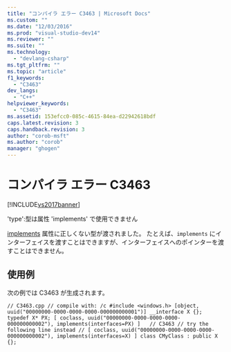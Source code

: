 ```yaml
---
title: "コンパイラ エラー C3463 | Microsoft Docs"
ms.custom: ""
ms.date: "12/03/2016"
ms.prod: "visual-studio-dev14"
ms.reviewer: ""
ms.suite: ""
ms.technology: 
  - "devlang-csharp"
ms.tgt_pltfrm: ""
ms.topic: "article"
f1_keywords: 
  - "C3463"
dev_langs: 
  - "C++"
helpviewer_keywords: 
  - "C3463"
ms.assetid: 153efcc0-085c-4615-84ea-d22942618bdf
caps.latest.revision: 3
caps.handback.revision: 3
author: "corob-msft"
ms.author: "corob"
manager: "ghogen"
---
```

# コンパイラ エラー C3463
[!INCLUDE[vs2017banner](../../assembler/inline/includes/vs2017banner.md)]

'type':型は属性 'implements' で使用できません  
  
 [implements](../Topic/implements%20\(C++\).md) 属性に正しくない型が渡されました。 たとえば、`implements` にインターフェイスを渡すことはできますが、インターフェイスへのポインターを渡すことはできません。  
  
## 使用例  
 次の例では C3463 が生成されます。  
  
```  
// C3463.cpp // compile with: /c #include <windows.h> [object, uuid("00000000-0000-0000-0000-000000000001")] __interface X {}; typedef X* PX; [ coclass, uuid("00000000-0000-0000-0000-000000000002"), implements(interfaces=PX) ]   // C3463 // try the following line instead // [ coclass, uuid("00000000-0000-0000-0000-000000000002"), implements(interfaces=X) ] class CMyClass : public X {};  
```